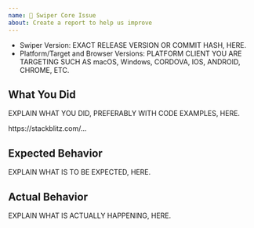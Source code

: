 ```yaml
---
name: 🐞 Swiper Core Issue
about: Create a report to help us improve
---
```


<!--🔅🔅🔅🔅🔅🔅🔅🔅🔅🔅🔅🔅🔅🔅🔅🔅🔅🔅🔅🔅🔅🔅🔅🔅🔅🔅🔅🔅🔅🔅🔅

Oh hi there! 😄

To expedite issue processing please search open and closed issues before submitting a new one.
Existing issues often contain information about workarounds, resolution, or progress updates.

Do you want to ask a question? Are you looking for support? Stack Overflow (http://stackoverflow.com/questions/tagged/swiper) and Swiper Discussions (https://github.com/nolimits4web/swiper/discussions) is the best place for getting support

🔅🔅🔅🔅🔅🔅🔅🔅🔅🔅🔅🔅🔅🔅🔅🔅🔅🔅🔅🔅🔅🔅🔅🔅🔅🔅🔅🔅🔅🔅🔅🔅🔅-->

- Swiper Version: EXACT RELEASE VERSION OR COMMIT HASH, HERE.
- Platform/Target and Browser Versions: PLATFORM CLIENT YOU ARE TARGETING SUCH AS macOS, Windows, CORDOVA, IOS, ANDROID, CHROME, ETC.

## What You Did

EXPLAIN WHAT YOU DID, PREFERABLY WITH CODE EXAMPLES, HERE.

<!--
Please create and share minimal reproduction of the issue starting with this template: https://stackblitz.com/edit/swiper-demo-1-default?file=index.html
-->
<!-- ✍️--> https://stackblitz.com/...

<!--
If StackBlitz is not suitable for reproduction of your issue, please create a minimal GitHub repository with the reproduction of the issue.
A good way to make a minimal reproduction is to create a new app via `ng new repro-app` and add the minimum possible code to show the problem.
Share the link to the repo below along with step-by-step instructions to reproduce the problem, as well as expected and actual behavior.

Issues that don't have enough info and can't be reproduced will be closed.

-->

## Expected Behavior

EXPLAIN WHAT IS TO BE EXPECTED, HERE.

## Actual Behavior

EXPLAIN WHAT IS ACTUALLY HAPPENING, HERE.
